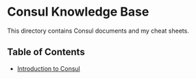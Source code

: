 # Consul Knowledge Base

This directory contains Consul documents and my cheat sheets.

## Table of Contents
- [Introduction to Consul](Introduction.md)
